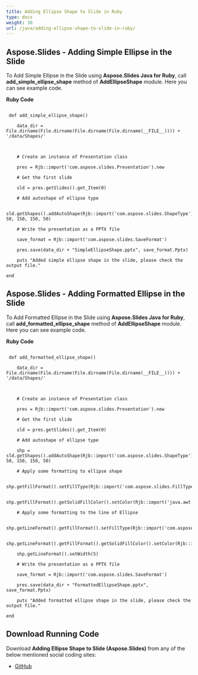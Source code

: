 ```yaml
---
title: Adding Ellipse Shape to Slide in Ruby
type: docs
weight: 30
url: /java/adding-ellipse-shape-to-slide-in-ruby/
---
```


## **Aspose.Slides - Adding Simple Ellipse in the Slide**
To Add Simple Ellipse in the Slide using **Aspose.Slides Java for Ruby**, call **add_simple_ellipse_shape** method of **AddEllipseShape** module. Here you can see example code.

**Ruby Code**

```

 def add_simple_ellipse_shape()    

    data_dir = File.dirname(File.dirname(File.dirname(File.dirname(__FILE__)))) + '/data/Shapes/'



    # Create an instance of Presentation class

    pres = Rjb::import('com.aspose.slides.Presentation').new

    # Get the first slide

    sld = pres.getSlides().get_Item(0)

    # Add autoshape of ellipse type

    sld.getShapes().addAutoShape(Rjb::import('com.aspose.slides.ShapeType').Ellipse, 50, 150, 150, 50)

    # Write the presentation as a PPTX file

    save_format = Rjb::import('com.aspose.slides.SaveFormat')

    pres.save(data_dir + "SimpleEllipseShape.pptx", save_format.Pptx)

    puts "Added simple ellipse shape in the slide, please check the output file."

end   

```
## **Aspose.Slides - Adding Formatted Ellipse in the Slide**
To Add Formatted Ellipse in the Slide using **Aspose.Slides Java for Ruby**, call **add_formatted_ellipse_shape** method of **AddEllipseShape** module. Here you can see example code.

**Ruby Code**

```

 def add_formatted_ellipse_shape()    

    data_dir = File.dirname(File.dirname(File.dirname(File.dirname(__FILE__)))) + '/data/Shapes/'



    # Create an instance of Presentation class

    pres = Rjb::import('com.aspose.slides.Presentation').new

    # Get the first slide

    sld = pres.getSlides().get_Item(0)

    # Add autoshape of ellipse type

    shp = sld.getShapes().addAutoShape(Rjb::import('com.aspose.slides.ShapeType').Ellipse, 50, 150, 150, 50)

    # Apply some formatting to ellipse shape

    shp.getFillFormat().setFillType(Rjb::import('com.aspose.slides.FillType').Solid)

    shp.getFillFormat().getSolidFillColor().setColor(Rjb::import('java.awt.Color').new(Rjb::import('com.aspose.slides.PresetColor').Chocolate))

    # Apply some formatting to the line of Ellipse

    shp.getLineFormat().getFillFormat().setFillType(Rjb::import('com.aspose.slides.FillType').Solid)

    shp.getLineFormat().getFillFormat().getSolidFillColor().setColor(Rjb::import('java.awt.Color').BLACK)

    shp.getLineFormat().setWidth(5)

    # Write the presentation as a PPTX file

    save_format = Rjb::import('com.aspose.slides.SaveFormat')

    pres.save(data_dir + "FormattedEllipseShape.pptx", save_format.Pptx)

    puts "Added formatted ellipse shape in the slide, please check the output file."

end  

```
## **Download Running Code**
Download **Adding Ellipse Shape to Slide (Aspose.Slides)** from any of the below mentioned social coding sites:

- [GitHub](https://github.com/aspose-slides/Aspose.Slides-for-Java/blob/master/Plugins/Aspose_Slides_Java_for_Ruby/lib/asposeslidesjava/Shapes/addellipseshape.rb)
